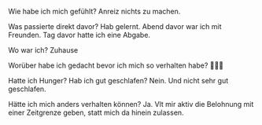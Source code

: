 Wie habe ich mich gefühlt?
Anreiz nichts zu machen.

Was passierte direkt davor?
Hab gelernt. Abend davor war ich mit Freunden. Tag davor hatte ich eine Abgabe.

Wo war ich?
Zuhause

Worüber habe ich gedacht bevor ich mich so verhalten habe?
🤷🏽‍♂️

Hatte ich Hunger? Hab ich gut geschlafen?
Nein. Und nicht sehr gut geschlafen.

Hätte ich mich anders verhalten können?
Ja. Vlt mir aktiv die Belohnung mit einer Zeitgrenze geben, statt mich da hinein zulassen.